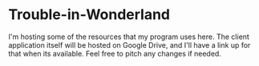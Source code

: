 Trouble-in-Wonderland
=====================

I'm hosting some of the resources that my program uses here.
The client application itself will be hosted on Google Drive, and I'll have a link up for that when its available.
Feel free to pitch any changes if needed.
